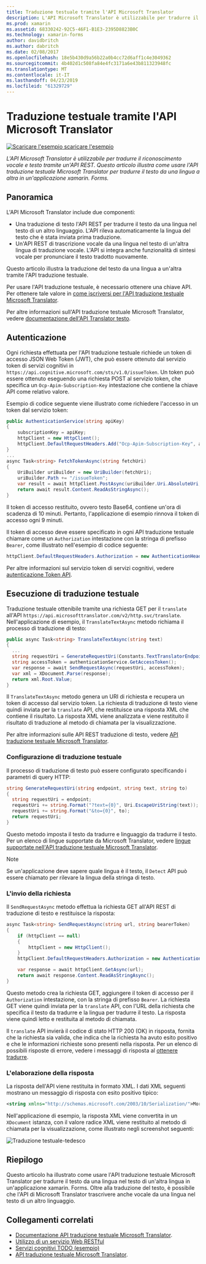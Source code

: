 ```yaml
---
title: Traduzione testuale tramite l'API Microsoft Translator
description: L'API Microsoft Translator è utilizzabile per tradurre il riconoscimento vocale e testo tramite un'API REST. Questo articolo illustra come usare l'API traduzione testuale Microsoft Translator per tradurre il testo da una lingua a altra in un'applicazione xamarin. Forms.
ms.prod: xamarin
ms.assetid: 68330242-92C5-46F1-B1E3-2395D8823B0C
ms.technology: xamarin-forms
author: davidbritch
ms.author: dabritch
ms.date: 02/08/2017
ms.openlocfilehash: 18e5b430d9a56b22a0b4cc72d6aff1c4e3049362
ms.sourcegitcommit: 4b402d1c508fa84e4fc3171a6e43b811323948fc
ms.translationtype: MT
ms.contentlocale: it-IT
ms.lasthandoff: 04/23/2019
ms.locfileid: "61329729"
---
```

# <a name="text-translation-using-the-translator-api"></a>Traduzione testuale tramite l'API Microsoft Translator

[![Scaricare l'esempio](~/media/shared/download.png) scaricare l'esempio](https://developer.xamarin.com/samples/xamarin-forms/WebServices/TodoCognitiveServices/)

_L'API Microsoft Translator è utilizzabile per tradurre il riconoscimento vocale e testo tramite un'API REST. Questo articolo illustra come usare l'API traduzione testuale Microsoft Translator per tradurre il testo da una lingua a altra in un'applicazione xamarin. Forms._

## <a name="overview"></a>Panoramica

L'API Microsoft Translator include due componenti:

- Una traduzione di testo l'API REST per tradurre il testo da una lingua nel testo di un altro linguaggio. L'API rileva automaticamente la lingua del testo che è stata inviata prima traduzione.
- Un'API REST di trascrizione vocale da una lingua nel testo di un'altra lingua di traduzione vocale. L'API si integra anche funzionalità di sintesi vocale per pronunciare il testo tradotto nuovamente.

Questo articolo illustra la traduzione del testo da una lingua a un'altra tramite l'API traduzione testuale.

Per usare l'API traduzione testuale, è necessario ottenere una chiave API. Per ottenere tale valore in [come iscriversi per l'API traduzione testuale Microsoft Translator](/azure/cognitive-services/translator/translator-text-how-to-signup/).

Per altre informazioni sull'API traduzione testuale Microsoft Translator, vedere [documentazione dell'API Translator testo](/azure/cognitive-services/translator/).

## <a name="authentication"></a>Autenticazione

Ogni richiesta effettuata per l'API traduzione testuale richiede un token di accesso JSON Web Token (JWT), che può essere ottenuto dal servizio token di servizi cognitivi in `https://api.cognitive.microsoft.com/sts/v1.0/issueToken`. Un token può essere ottenuto eseguendo una richiesta POST al servizio token, che specifica un `Ocp-Apim-Subscription-Key` intestazione che contiene la chiave API come relativo valore.

Esempio di codice seguente viene illustrato come richiedere l'accesso in un token dal servizio token:

```csharp
public AuthenticationService(string apiKey)
{
    subscriptionKey = apiKey;
    httpClient = new HttpClient();
    httpClient.DefaultRequestHeaders.Add("Ocp-Apim-Subscription-Key", apiKey);
}
...
async Task<string> FetchTokenAsync(string fetchUri)
{
    UriBuilder uriBuilder = new UriBuilder(fetchUri);
    uriBuilder.Path += "/issueToken";
    var result = await httpClient.PostAsync(uriBuilder.Uri.AbsoluteUri, null);
    return await result.Content.ReadAsStringAsync();
}
```

Il token di accesso restituito, ovvero testo Base64, contiene un'ora di scadenza di 10 minuti. Pertanto, l'applicazione di esempio rinnova il token di accesso ogni 9 minuti.

Il token di accesso deve essere specificato in ogni API traduzione testuale chiamare come un `Authorization` intestazione con la stringa di prefisso `Bearer`, come illustrato nell'esempio di codice seguente:

```csharp
httpClient.DefaultRequestHeaders.Authorization = new AuthenticationHeaderValue("Bearer", bearerToken);
```

Per altre informazioni sul servizio token di servizi cognitivi, vedere [autenticazione Token API](http://docs.microsofttranslator.com/oauth-token.html).

## <a name="performing-text-translation"></a>Esecuzione di traduzione testuale

Traduzione testuale ottenibile tramite una richiesta GET per il `translate` all'API `https://api.microsofttranslator.com/v2/http.svc/translate`. Nell'applicazione di esempio, il `TranslateTextAsync` metodo richiama il processo di traduzione di testo:

```csharp
public async Task<string> TranslateTextAsync(string text)
{
  ...
  string requestUri = GenerateRequestUri(Constants.TextTranslatorEndpoint, text, "en", "de");
  string accessToken = authenticationService.GetAccessToken();
  var response = await SendRequestAsync(requestUri, accessToken);
  var xml = XDocument.Parse(response);
  return xml.Root.Value;
}
```

Il `TranslateTextAsync` metodo genera un URI di richiesta e recupera un token di accesso dal servizio token. La richiesta di traduzione di testo viene quindi inviata per la `translate` API, che restituisce una risposta XML che contiene il risultato. La risposta XML viene analizzata e viene restituito il risultato di traduzione al metodo di chiamata per la visualizzazione.

Per altre informazioni sulle API REST traduzione di testo, vedere [API traduzione testuale Microsoft Translator](http://docs.microsofttranslator.com/text-translate.html).

### <a name="configuring-text-translation"></a>Configurazione di traduzione testuale

Il processo di traduzione di testo può essere configurato specificando i parametri di query HTTP:

```csharp
string GenerateRequestUri(string endpoint, string text, string to)
{
  string requestUri = endpoint;
  requestUri += string.Format("?text={0}", Uri.EscapeUriString(text));
  requestUri += string.Format("&to={0}", to);
  return requestUri;
}
```

Questo metodo imposta il testo da tradurre e linguaggio da tradurre il testo. Per un elenco di lingue supportate da Microsoft Translator, vedere [lingue supportate nell'API traduzione testuale Microsoft Translator](/azure/cognitive-services/translator/languages/).

> [!NOTE]
> Se un'applicazione deve sapere quale lingua è il testo, il `Detect` API può essere chiamato per rilevare la lingua della stringa di testo.

### <a name="sending-the-request"></a>L'invio della richiesta

Il `SendRequestAsync` metodo effettua la richiesta GET all'API REST di traduzione di testo e restituisce la risposta:

```csharp
async Task<string> SendRequestAsync(string url, string bearerToken)
{
    if (httpClient == null)
    {
        httpClient = new HttpClient();
    }
    httpClient.DefaultRequestHeaders.Authorization = new AuthenticationHeaderValue("Bearer", bearerToken);

    var response = await httpClient.GetAsync(url);
    return await response.Content.ReadAsStringAsync();
}
```

Questo metodo crea la richiesta GET, aggiungere il token di accesso per il `Authorization` intestazione, con la stringa di prefisso `Bearer`. La richiesta GET viene quindi inviata per la `translate` API, con l'URL della richiesta che specifica il testo da tradurre e la lingua per tradurre il testo. La risposta viene quindi letto e restituita al metodo di chiamata.

Il `translate` API invierà il codice di stato HTTP 200 (OK) in risposta, fornita che la richiesta sia valida, che indica che la richiesta ha avuto esito positivo e che le informazioni richieste sono presenti nella risposta. Per un elenco di possibili risposte di errore, vedere i messaggi di risposta al [ottenere tradurre](http://docs.microsofttranslator.com/text-translate.html#!/default/get_Translate).

### <a name="processing-the-response"></a>L'elaborazione della risposta

La risposta dell'API viene restituita in formato XML. I dati XML seguenti mostrano un messaggio di risposta con esito positivo tipico:

```xml
<string xmlns="http://schemas.microsoft.com/2003/10/Serialization/">Morgen kaufen gehen ein</string>
```

Nell'applicazione di esempio, la risposta XML viene convertita in un `XDocument` istanza, con il valore radice XML viene restituito al metodo di chiamata per la visualizzazione, come illustrato negli screenshot seguenti:

![](text-translation-images/text-translation.png "Traduzione testuale-tedesco")

## <a name="summary"></a>Riepilogo

Questo articolo ha illustrato come usare l'API traduzione testuale Microsoft Translator per tradurre il testo da una lingua nel testo di un'altra lingua in un'applicazione xamarin. Forms. Oltre alla traduzione del testo, è possibile che l'API di Microsoft Translator trascrivere anche vocale da una lingua nel testo di un altro linguaggio.

## <a name="related-links"></a>Collegamenti correlati

- [Documentazione API traduzione testuale Microsoft Translator](/azure/cognitive-services/translator/).
- [Utilizzo di un servizio Web RESTful](~/xamarin-forms/data-cloud/consuming/rest.md)
- [Servizi cognitivi TODO (esempio)](https://developer.xamarin.com/samples/xamarin-forms/WebServices/TodoCognitiveServices/)
- [API traduzione testuale Microsoft Translator](http://docs.microsofttranslator.com/text-translate.html).
